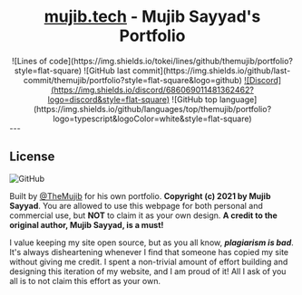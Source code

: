 <h1 align="center"><a href="https://mujib.tech">mujib.tech</a> - Mujib Sayyad's Portfolio</h1>

<div align="center">
![Lines of code](https://img.shields.io/tokei/lines/github/themujib/portfolio?style=flat-square) ![GitHub last commit](https://img.shields.io/github/last-commit/themujib/portfolio?style=flat-square&logo=github) <a href="https://discord.gg/kSfSwFEGFr">![Discord](https://img.shields.io/discord/686069011481362462?logo=discord&style=flat-square)</a> ![GitHub top language](https://img.shields.io/github/languages/top/themujib/portfolio?logo=typescript&logoColor=white&style=flat-square)
</div>
---

<h2>License</h2>

![GitHub](https://img.shields.io/github/license/TheMujib/portfolio?style=for-the-badge)

Built by <a href="https://github.com/TheMujib">@TheMujib</a> for his own portfolio. **Copyright (c) 2021 by Mujib Sayyad**. You are allowed to use this webpage for both personal and commercial use, but **NOT** to claim it as your own design. **A credit to the original author, Mujib Sayyad, is a must!**

I value keeping my site open source, but as you all know, _**plagiarism is bad**_. It's always disheartening whenever I find that someone has copied my site without giving me credit. I spent a non-trivial amount of effort building and designing this iteration of my website, and I am proud of it! All I ask of you all is to not claim this effort as your own.
